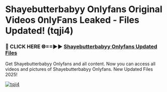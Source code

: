 # Shayebutterbabyy Onlyfans Original Videos 0nlyFans Leaked - Files Updated! (tqji4)

<h3>🔴 CLICK HERE 🌐==►► <a href="https://tinyurl.com/2m67pmp6" rel="nofollow">Shayebutterbabyy Onlyfans Updated Files</a></h3>

Get Shayebutterbabyy Onlyfans and all content. Now you can access all videos and pictures of Shayebutterbabyy Onlyfans. New Updated Files 2025!

[![tqji4](https://i.imgur.com/H4QAA4z.gif)](https://tinyurl.com/2m67pmp6)